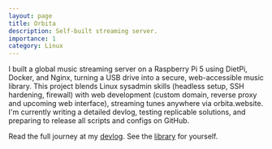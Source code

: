 ```yaml
---
layout: page
title: Orbita
description: Self-built streaming server.
importance: 1
category: Linux
---
```

I built a global music streaming server on a Raspberry Pi 5 using DietPi, Docker, and Nginx, turning a USB drive into a secure, web-accessible music library. This project blends Linux sysadmin skills (headless setup, SSH hardening, firewall) with web development (custom domain, reverse proxy and upcoming web interface), streaming tunes anywhere via orbita.website. I'm currently writing a detailed devlog, testing replicable solutions, and preparing to release all scripts and configs on GitHub. 

Read the full journey at my [devlog](https://orbita.website).
See the [library](https://music.orbita.website) for yourself.